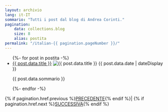 ```yaml
---
layout: archivio
lang: it-IT
sommario: "Tutti i post dal blog di Andrea Corinti."
pagination: 
    data: collections.blog
    size: 8
    alias: postita
permalink: "/italian-{{ pagination.pageNumber }}/"
---
```


<main class="tdbc-container">
  <div class="tdbc-section">
    <ul class="tdbc-column-container">
      {%- for post in postita -%}
      <li class="tdbc-card">
        <div class="tdbc-card__content">
          <a href="{{ post.url }}" class="tdbc-card__title">{{ post.data.title }}</a>
          <img :first-child src="{{ post.data.immagine}}" alt="{{ post.data.title }}"></img>
          <time>{{ post.data.date | dateDisplay }}</time>
          <p>{{ post.data.sommario }}</p>
        </div>
      </li>
      {%- endfor -%}
    </ul>
  </div>
  <div id="avanti-indietro">
    {% if pagination.href.previous %}<a href="{{ pagination.href.previous }}">PRECEDENTE</a>{% endif %}| 
    {% if pagination.href.next %}<a href="{{ pagination.href.next }}">SUCCESSIVA</a>{% endif %}
   </div>
</main>

